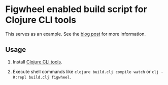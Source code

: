 # Figwheel enabled build script for Clojure CLI tools

This serves as an example.
See the [blog post](http://www.functionalbytes.nl/clojure/nodejs/figwheel/repl/clojurescript/cli/2017/12/20/tools-deps-figwheel.html) for more information.

## Usage

1. Install [Clojure CLI tools](https://clojure.org/guides/deps_and_cli).

2. Execute shell commands like `clojure build.clj compile watch` or `clj -R:repl build.clj figwheel`.

